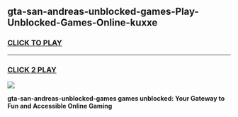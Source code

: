 
## gta-san-andreas-unblocked-games-Play-Unblocked-Games-Online-kuxxe
<h3>
<a href="https://premium76.site?title=gta-san-andreas-unblocked-games&ref=25A">CLICK TO PLAY</a></h3>
<hr>

<h3>
<a href="https://premium76.site?title=gta-san-andreas-unblocked-games&ref=25A">CLICK 2 PLAY</a>
  
</h3>

<a href="https://premium76.site?title=gta-san-andreas-unblocked-games&ref=25A"><img src="https://clearcache.store/games.png"></a>


**gta-san-andreas-unblocked-games games unblocked: Your Gateway to Fun and Accessible Online Gaming**
